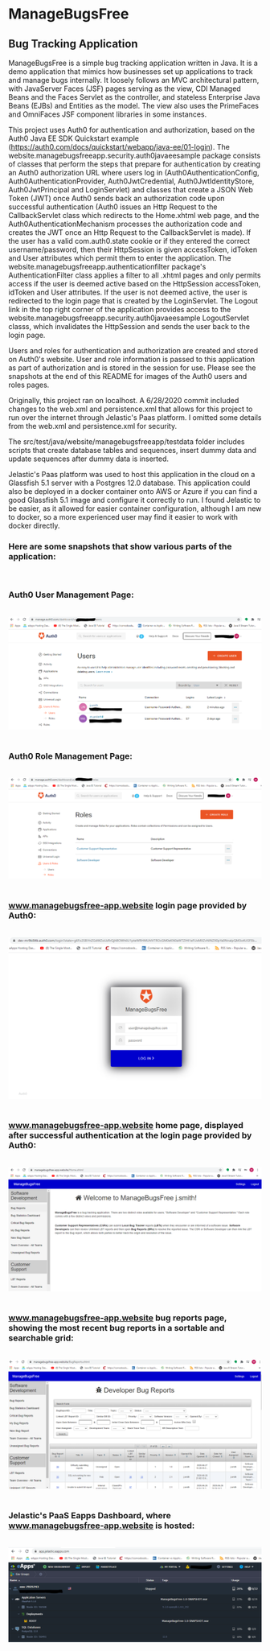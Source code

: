 # ManageBugsFree
## Bug Tracking Application

ManageBugsFree is a simple bug tracking application written in Java. It is a demo application that mimics how businesses set up applications to track and manage bugs internally. It loosely follows an MVC architectural pattern, with JavaServer Faces (JSF) pages serving as the view, CDI Managed Beans and the Faces Servlet as the controller, and stateless Enterprise Java Beans (EJBs) and Entities as the model. The view also uses the PrimeFaces and OmniFaces JSF component libraries in some instances.

This project uses Auth0 for authentication and authorization, based on the Auth0 Java EE SDK Quickstart example (https://auth0.com/docs/quickstart/webapp/java-ee/01-login). The website.managebugsfreeapp.security.auth0javaeesample package consists of classes that perform the steps that prepare for authentication by creating an Auth0 authorization URL where users log in (Auth0AuthenticationConfig, Auth0AuthenticationProvider, Auth0JwtCredential, Auth0JwtIdentityStore, Auth0JwtPrincipal and LoginServlet) and classes that create a JSON Web Token (JWT) once Auth0 sends back an authorization code upon successful authentication (Auth0 issues an Http Request to the CallbackServlet class which redirects to the Home.xhtml web page, and the Auth0AuthenticationMechanism processes the authorization code and creates the JWT once an Http Request to the CallbackServlet is made). If the user has a valid com.auth0.state cookie or if they entered the correct username/password, then their HttpSession is given accessToken, idToken and User attributes which permit them to enter the application. The website.managebugsfreeapp.authenticationfilter package's AuthenticationFilter class applies a filter to all .xhtml pages and only permits access if the user is deemed active based on the HttpSession accessToken, idToken and User attributes. If the user is not deemed active, the user is redirected to the login page that is created by the LoginServlet. The Logout link in the top right corner of the application provides access to the website.managebugsfreeapp.security.auth0javaeesample LogoutServlet classs, which invalidates the HttpSession and sends the user back to the login page.

Users and roles for authentication and authorization are created and stored on Auth0's website. User and role information is passed to this application as part of authorization and is stored in the session for use. Please see the snapshots at the end of this README for images of the Auth0 users and roles pages. 

Originally, this project ran on localhost. A 6/28/2020 commit included changes to the web.xml and persistence.xml that allows for this project to run over the internet through Jelastic's Paas platform. I omitted some details from the web.xml and persistence.xml for security. 

The src/test/java/website/managebugsfreeapp/testdata folder includes scripts that create database tables and sequences, insert dummy data and update sequences after dummy data is inserted.

Jelastic's Paas platform was used to host this application in the cloud on a Glassfish 5.1 server with a Postgres 12.0 database. This application could also be deployed in a docker container onto AWS or Azure if you can find a good Glassfish 5.1 image and configure it correctly to run. I found Jelastic to be easier, as it allowed for easier container configuration, although I am new to docker, so a more experienced user may find it easier to work with docker directly.

### Here are some snapshots that show various parts of the application:
&nbsp;
&nbsp;
&nbsp;
### Auth0 User Management Page:
&nbsp;
![alt text](https://github.com/UNDERHMA/ManageBugsFree/blob/master/Images/Users.PNG?raw=true)
&nbsp;
&nbsp;
&nbsp;
### Auth0 Role Management Page:
&nbsp;
![alt text](https://github.com/UNDERHMA/ManageBugsFree/blob/master/Images/Roles.PNG?raw=true)
&nbsp;
&nbsp;
&nbsp;
### www.managebugsfree-app.website login page provided by Auth0:
&nbsp;
![alt text](https://github.com/UNDERHMA/ManageBugsFree/blob/master/Images/Login.PNG?raw=true)
&nbsp;
&nbsp;
&nbsp;
### www.managebugsfree-app.website home page, displayed after successful authentication at the login page provided by Auth0:
&nbsp;
![alt text](https://github.com/UNDERHMA/ManageBugsFree/blob/master/Images/Home.PNG?raw=true)
&nbsp;
&nbsp;
&nbsp;
### www.managebugsfree-app.website bug reports page, showing the most recent bug reports in a sortable and searchable grid:
&nbsp;
![alt text](https://github.com/UNDERHMA/ManageBugsFree/blob/master/Images/Bug%20Reports.PNG?raw=true)
&nbsp;
&nbsp;
&nbsp;
### Jelastic's PaaS Eapps Dashboard, where www.managebugsfree-app.website is hosted:
&nbsp;
![alt text](https://github.com/UNDERHMA/ManageBugsFree/blob/master/Images/Eapps.PNG?raw=true)
&nbsp;
&nbsp;
&nbsp;
